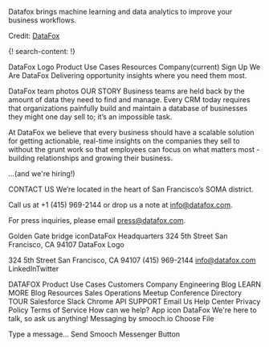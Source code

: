 
Datafox brings machine learning and data analytics to improve your business workflows. 

Credit: [DataFox](https://www.datafox.com/)


{! search-content: !}


DataFox Logo
Product
Use Cases
Resources
Company(current)
Sign Up
We Are DataFox
Delivering opportunity insights where you need them most.

DataFox team photos
OUR STORY
Business teams are held back by the amount of data they need to find and manage. Every CRM today requires that organizations painfully build and maintain a database of businesses they might one day sell to; it’s an impossible task.

At DataFox we believe that every business should have a scalable solution for getting actionable, real-time insights on the companies they sell to without the grunt work so that employees can focus on what matters most - building relationships and growing their business.

...(and we're hiring!)


CONTACT US
We’re located in the heart of San Francisco’s SOMA district.

Call us at +1 (415) 969-2144 or drop us a note at  info@datafox.com.

For press inquiries, please email press@datafox.com.

Golden Gate bridge iconDataFox Headquarters
324 5th Street 
San Francisco, CA 94107
DataFox Logo

324 5th Street 
San Francisco, CA 94107 
(415) 969-2144
info@datafox.com
LinkedInTwitter

DATAFOX
Product
Use Cases
Customers
Company
Engineering Blog
LEARN MORE
Blog
Resources
Sales Operations Meetup
Conference Directory
TOUR
Salesforce
Slack
Chrome
API
SUPPORT
Email Us
Help Center
Privacy Policy
Terms of Service
How can we help?
App icon
DataFox
We're here to talk, so ask us anything!
Messaging by smooch.io
Choose File

Type a message...
Send
Smooch Messenger Button
